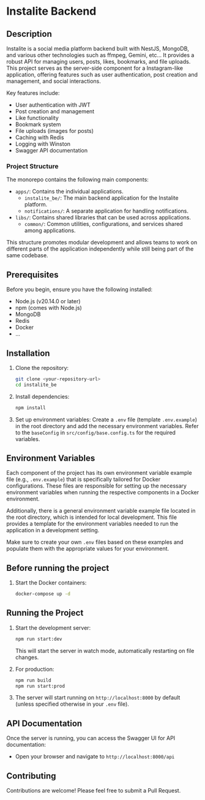 # Instalite Backend

## Description

Instalite is a social media platform backend built with NestJS, MongoDB, and various other technologies such as ffmpeg, Gemini, etc... It provides a robust API for managing users, posts, likes, bookmarks, and file uploads. This project serves as the server-side component for a Instagram-like application, offering features such as user authentication, post creation and management, and social interactions.

Key features include:

- User authentication with JWT
- Post creation and management
- Like functionality
- Bookmark system
- File uploads (images for posts)
- Caching with Redis
- Logging with Winston
- Swagger API documentation

### Project Structure

The monorepo contains the following main components:

- `apps/`: Contains the individual applications.
  - `instalite_be/`: The main backend application for the Instalite platform.
  - `notifications/`: A separate application for handling notifications.
- `libs/`: Contains shared libraries that can be used across applications.
  - `common/`: Common utilities, configurations, and services shared among applications.

This structure promotes modular development and allows teams to work on different parts of the application independently while still being part of the same codebase.

## Prerequisites

Before you begin, ensure you have the following installed:

- Node.js (v20.14.0 or later)
- npm (comes with Node.js)
- MongoDB
- Redis
- Docker
- ...

## Installation

1. Clone the repository:

   ```bash
   git clone <your-repository-url>
   cd instalite_be
   ```

2. Install dependencies:

   ```bash
   npm install
   ```

3. Set up environment variables:
   Create a `.env` file (template `.env.example`) in the root directory and add the necessary environment variables. Refer to the `baseConfig` in `src/config/base.config.ts` for the required variables.

## Environment Variables

Each component of the project has its own environment variable example file (e.g., `.env.example`) that is specifically tailored for Docker configurations. These files are responsible for setting up the necessary environment variables when running the respective components in a Docker environment.

Additionally, there is a general environment variable example file located in the root directory, which is intended for local development. This file provides a template for the environment variables needed to run the application in a development setting.

Make sure to create your own `.env` files based on these examples and populate them with the appropriate values for your environment.

## Before running the project

1. Start the Docker containers:

   ```bash
   docker-compose up -d
   ```

## Running the Project

1. Start the development server:

   ```bash
   npm run start:dev
   ```

   This will start the server in watch mode, automatically restarting on file changes.

2. For production:

   ```bash
   npm run build
   npm run start:prod
   ```

3. The server will start running on `http://localhost:8000` by default (unless specified otherwise in your `.env` file).

## API Documentation

Once the server is running, you can access the Swagger UI for API documentation:

- Open your browser and navigate to `http://localhost:8000/api`

## Contributing

Contributions are welcome! Please feel free to submit a Pull Request.

```

```

